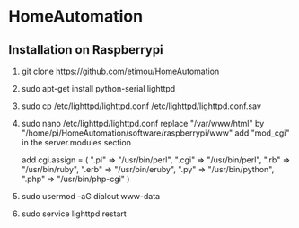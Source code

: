 # HomeAutomation

Installation on Raspberrypi
---------------------------

1. git clone https://github.com/etimou/HomeAutomation
2. sudo apt-get install python-serial lighttpd
3. sudo cp /etc/lighttpd/lighttpd.conf /etc/lighttpd/lighttpd.conf.sav
4. sudo nano /etc/lighttpd/lighttpd.conf
   replace "/var/www/html" by "/home/pi/HomeAutomation/software/raspberrypi/www"
   add "mod_cgi" in the server.modules section

   add
   cgi.assign                 = ( ".pl"  => "/usr/bin/perl",
                               ".cgi" => "/usr/bin/perl",
                               ".rb"  => "/usr/bin/ruby",
                               ".erb" => "/usr/bin/eruby",
                               ".py"  => "/usr/bin/python",
                               ".php" => "/usr/bin/php-cgi" )

5. sudo usermod -aG dialout www-data
6. sudo service lighttpd restart



